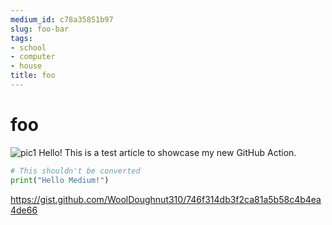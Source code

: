 ```yaml
---
medium_id: c78a35851b97
slug: foo-bar
tags:
- school
- computer
- house
title: foo
---
```


# foo

![pic1](https://i.ibb.co/wK2bBtk/14956893075c.png)
Hello! This is a test article to showcase my new GitHub Action.

```python
# This shouldn't be converted
print("Hello Medium!")
```

https://gist.github.com/WoolDoughnut310/746f314db3f2ca81a5b58c4b4ea4de66